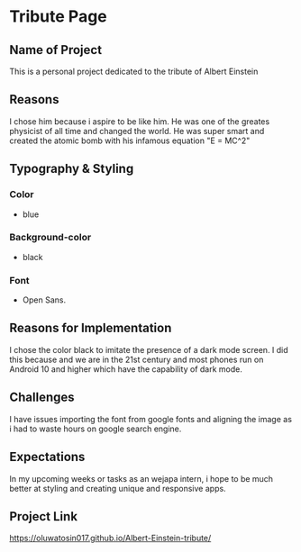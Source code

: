 # Tribute Page

## Name of Project
This is a personal project dedicated to the tribute of Albert Einstein

## Reasons
I chose him because i aspire to be like him. He was one of the greates physicist of all time and changed the world. He was super smart and created the atomic bomb with his infamous equation "E = MC^2"

## Typography & Styling

### Color

- blue

### Background-color

- black

### Font

- Open Sans.

## Reasons for Implementation
I chose the color black to imitate the presence of a dark mode screen. I did this because and we are in the 21st century and most phones run on Android 10 and higher which have the capability of dark mode.

## Challenges
I have issues importing the font from google fonts and aligning the image as i had to waste hours on google search engine.

## Expectations
In my upcoming weeks or tasks as an wejapa intern, i hope to be much better at styling and creating unique and responsive apps.

## Project Link
https://oluwatosin017.github.io/Albert-Einstein-tribute/
